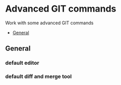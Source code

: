 # Advanced GIT commands

Work with some advanced GIT commands

- [General](#general)



## General<span id="general"></span>


### default editor

### default diff and merge tool
